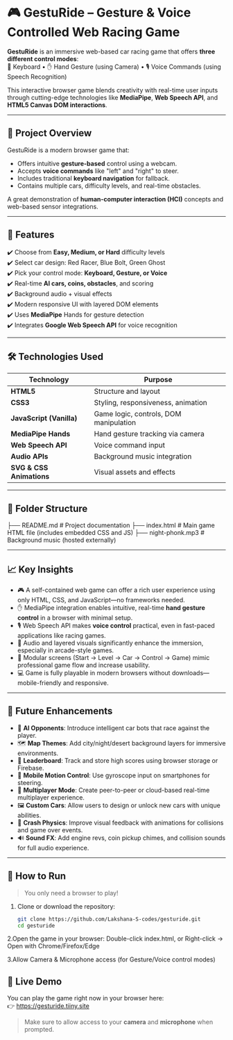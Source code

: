 # 🎮 GestuRide – Gesture & Voice Controlled Web Racing Game

**GestuRide** is an immersive web-based car racing game that offers **three different control modes**:  
🚗 Keyboard • ✋ Hand Gesture (using Camera) • 🎙 Voice Commands (using Speech Recognition)

This interactive browser game blends creativity with real-time user inputs through cutting-edge technologies like **MediaPipe**, **Web Speech API**, and **HTML5 Canvas DOM interactions**.

---

## 🧠 Project Overview

GestuRide is a modern browser game that:

- Offers intuitive **gesture-based** control using a webcam.
- Accepts **voice commands** like "left" and "right" to steer.
- Includes traditional **keyboard navigation** for fallback.
- Contains multiple cars, difficulty levels, and real-time obstacles.

A great demonstration of **human-computer interaction (HCI)** concepts and web-based sensor integrations.

---

## 🚀 Features

✔️ Choose from **Easy, Medium, or Hard** difficulty levels  
✔️ Select car design: Red Racer, Blue Bolt, Green Ghost  
✔️ Pick your control mode: **Keyboard, Gesture, or Voice**  
✔️ Real-time **AI cars, coins, obstacles**, and scoring  
✔️ Background audio + visual effects  
✔️ Modern responsive UI with layered DOM elements  
✔️ Uses **MediaPipe** Hands for gesture detection  
✔️ Integrates **Google Web Speech API** for voice recognition

---

## 🛠️ Technologies Used

| Technology | Purpose |
|------------|---------|
| **HTML5** | Structure and layout |
| **CSS3** | Styling, responsiveness, animation |
| **JavaScript (Vanilla)** | Game logic, controls, DOM manipulation |
| **MediaPipe Hands** | Hand gesture tracking via camera |
| **Web Speech API** | Voice command input |
| **Audio APIs** | Background music integration |
| **SVG & CSS Animations** | Visual assets and effects |

---

## 📂 Folder Structure

├── README.md # Project documentation
├── index.html # Main game HTML file (includes embedded CSS and JS)
├── night-phonk.mp3 # Background music (hosted externally)


---

## 📈 Key Insights

- 🎮 A self-contained web game can offer a rich user experience using only HTML, CSS, and JavaScript—no frameworks needed.
- ✋ MediaPipe integration enables intuitive, real-time **hand gesture control** in a browser with minimal setup.
- 🎙 Web Speech API makes **voice control** practical, even in fast-paced applications like racing games.
- 🎵 Audio and layered visuals significantly enhance the immersion, especially in arcade-style games.
- 🔁 Modular screens (Start → Level → Car → Control → Game) mimic professional game flow and increase usability.
- 💻 Game is fully playable in modern browsers without downloads—mobile-friendly and responsive.

---

## 🧭 Future Enhancements

- 🧠 **AI Opponents**: Introduce intelligent car bots that race against the player.
- 🗺️ **Map Themes**: Add city/night/desert background layers for immersive environments.
- 💾 **Leaderboard**: Track and store high scores using browser storage or Firebase.
- 📱 **Mobile Motion Control**: Use gyroscope input on smartphones for steering.
- 🧪 **Multiplayer Mode**: Create peer-to-peer or cloud-based real-time multiplayer experience.
- 🖼️ **Custom Cars**: Allow users to design or unlock new cars with unique abilities.
- 🚫 **Crash Physics**: Improve visual feedback with animations for collisions and game over events.
- 🔊 **Sound FX**: Add engine revs, coin pickup chimes, and collision sounds for full audio experience.

---

## 🧾 How to Run

> You only need a browser to play!

1. Clone or download the repository:
   ```bash
   git clone https://github.com/Lakshana-S-codes/gesturide.git
   cd gesturide

2.Open the game in your browser:
  Double-click index.html, or
  Right-click → Open with Chrome/Firefox/Edge

3.Allow Camera & Microphone access (for Gesture/Voice control modes)

## 🔗 Live Demo

You can play the game right now in your browser here:  
👉 https://gesturide.tiiny.site

> Make sure to allow access to your **camera** and **microphone** when prompted.




